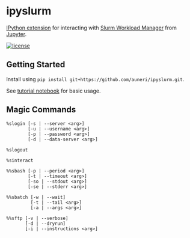 # ipyslurm

[IPython extension](https://ipython.readthedocs.io/en/stable/config/extensions/index.html) for interacting with [Slurm Workload Manager](https://slurm.schedmd.com) from [Jupyter](https://jupyter.readthedocs.io).

[![license](https://img.shields.io/github/license/auneri/ipyslurm.svg)](https://github.com/auneri/ipyslurm/blob/master/LICENSE.md)

## Getting Started

Install using `pip install git+https://github.com/auneri/ipyslurm.git`.

See [tutorial notebook](https://github.com/auneri/ipyslurm/tree/master/examples/tutorial.ipynb) for basic usage.

## Magic Commands

```
%slogin [-s | --server <arg>]
        [-u | --username <arg>]
        [-p | --password <arg>]
        [-d | --data-server <arg>]
```

```
%slogout
```

```
%sinteract
```

```
%%sbash [-p | --period <arg>]
        [-t | --timeout <arg>]
        [-so | --stdout <arg>]
        [-se | --stderr <arg>]
```

```
%%sbatch [-w | --wait]
         [-t | --tail <arg>]
         [-a | --args <arg>]
```

```
%%sftp [-v | --verbose]
       [-d | --dryrun]
       [-i | --instructions <arg>]
```
